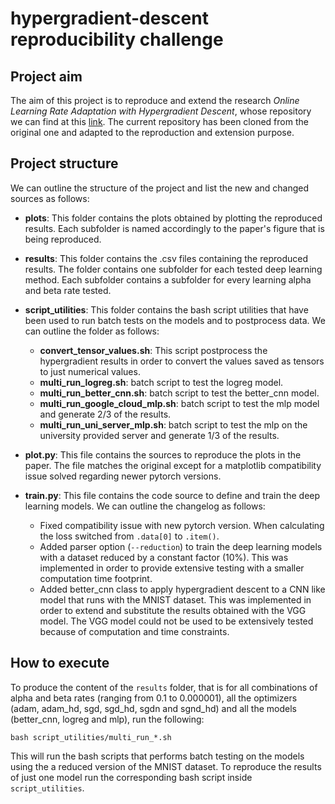 # hypergradient-descent reproducibility challenge 

## Project aim
The aim of this project is to reproduce and extend the research
*Online Learning Rate Adaptation with Hypergradient Descent*, whose
repository we can find at this
[link](https://github.com/gbaydin/hypergradient-descent). 
The current repository has been cloned from the original one and
adapted to the reproduction and extension purpose.

## Project structure
We can outline the structure of the project and list the new and
changed sources as follows:

- __plots__: This folder contains the plots obtained by plotting the
  reproduced results. Each subfolder is named accordingly to the
  paper's figure that is being reproduced. 
- __results__: This folder contains the .csv files containing the
  reproduced results. The folder contains one subfolder for each
  tested deep learning method. Each subfolder contains a subfolder for
  every learning alpha and beta rate tested.
- __script_utilities__: This folder contains the bash script utilities
  that have been used to run batch tests on the models and to
  postprocess data. We can outline the folder as follows:
	  
  - __convert\_tensor\_values.sh__: This script postprocess the
	hypergradient results in order to convert the values saved as
	tensors to just numerical values.
  - __multi\_run\_logreg.sh__: batch script to test the logreg model.
  - __multi\_run\_better\_cnn.sh__: batch script to test the
		better_cnn model.
  - __multi\_run\_google\_cloud\_mlp.sh__: batch script to test the
		mlp model and generate 2/3 of the results.
  - __multi\_run\_uni\_server\_mlp.sh__: batch script to test the mlp on
        the university provided server and generate 1/3 of the
        results. 
	  
- __plot.py__: This file contains the sources to reproduce the plots
  in the paper. The file matches the original except for a
  matplotlib compatibility issue solved regarding newer pytorch
  versions.
- __train.py__: This file contains the code source to define and train
  the deep learning models. We can outline the changelog as follows:
  - Fixed compatibility issue with new pytorch version. When
	calculating the loss switched from `.data[0]` to `.item()`.
  - Added parser option (`--reduction`) to train the deep learning
	models with a dataset reduced by a constant factor (10%). This
	was implemented in order to provide extensive testing with a
	smaller computation time footprint.
  - Added better_cnn class to apply hypergradient descent to a CNN
	  like model that runs with the MNIST dataset. This was
	  implemented in order to extend and substitute the results
	  obtained with the VGG model. The VGG model could not be used
	  to be extensively tested because of computation and time
	  constraints.

## How to execute
To produce the content of the `results` folder, that is for all
combinations of alpha and beta rates (ranging from 0.1 to 0.000001),
all the optimizers (adam, adam\_hd, sgd, sgd\_hd, sgdn and sgnd\_hd) and
all the models (better_cnn, logreg and mlp), run the following:

`bash script_utilities/multi_run_*.sh`

This will run the bash scripts that performs batch testing on the
models using the a reduced version of the MNIST dataset. To reproduce
the results of just one model run the corresponding bash script inside
`script_utilities`.
